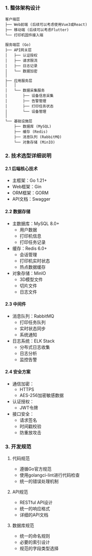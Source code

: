 
### 1. 整体架构设计

```
客户端层
├── Web前端 (后续可以考虑使用Vue3或React)
├── 移动端 (后续可以考虑Flutter)
└── 打印机固件接入端

服务端层 (Go)
├── API网关层
│   ├── 认证授权
│   ├── 请求限流
│   ├── 日志记录
│   └── 数据加密
│
├── 应用服务层
│   │
│   └── 数据采集服务
│       ├── 设备信息采集
│       ├── 告警管理
│       ├── 打印任务状态
│       └── 设备管理   
│   
└── 基础设施层
    ├── 数据库 (MySQL)
    ├── 缓存 (Redis)
    ├── 消息队列 (RabbitMQ)
    └── 对象存储 (MinIO)

```

### 2. 技术选型详细说明

#### 2.1 后端核心技术
- 主框架：Go 1.21+
- Web框架：Gin
- ORM框架：GORM
- API文档：Swagger

#### 2.2 数据存储
- 主数据库：MySQL 8.0+
  - 用户数据
  - 打印机信息
  - 打印任务记录
- 缓存：Redis 6.0+
  - 会话管理
  - 打印机实时状态
  - 热点数据缓存
- 对象存储：MinIO
  - 3D模型文件
  - 切片文件
  - 日志文件

#### 2.3 中间件
- 消息队列：RabbitMQ
  - 打印任务队列
  - 实时状态同步
  - 系统通知
- 日志系统：ELK Stack
  - 分布式日志收集
  - 日志分析
  - 监控告警

#### 2.4 安全方案
- 通信加密：
  - HTTPS
  - AES-256加密敏感数据
- 认证授权：
  - JWT令牌
- 接口安全：
  - 请求签名
  - 时间戳校验
  - 防重放攻击

### 3. 开发规范

1. 代码规范
   - 遵循Go官方规范
   - 使用golangci-lint进行代码检查
   - 统一的错误处理机制

2. API规范
   - RESTful API设计
   - 统一的响应格式
   - 详细的API文档

3. 数据库规范
   - 统一的命名规则
   - 必要的索引设计
   - 规范的字段类型选择
